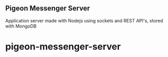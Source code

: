 ## Pigeon Messenger Server

Application server made with Nodejs using sockets and REST API's, stored with MongoDB
# pigeon-messenger-server
